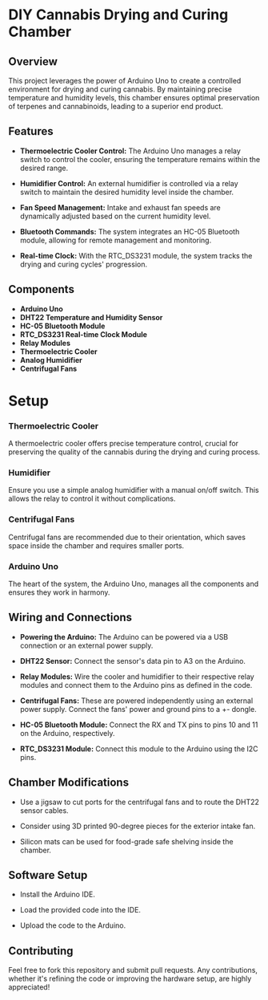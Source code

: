 # DIY Cannabis Drying and Curing Chamber

## Overview

This project leverages the power of Arduino Uno to create a controlled environment for drying and curing cannabis. By maintaining precise temperature and humidity levels, this chamber ensures optimal preservation of terpenes and cannabinoids, leading to a superior end product.

## Features

- **Thermoelectric Cooler Control:** The Arduino Uno manages a relay switch to control the cooler, ensuring the temperature remains within the desired range.

- **Humidifier Control:** An external humidifier is controlled via a relay switch to maintain the desired humidity level inside the chamber.

- **Fan Speed Management:** Intake and exhaust fan speeds are dynamically adjusted based on the current humidity level.

- **Bluetooth Commands:** The system integrates an HC-05 Bluetooth module, allowing for remote management and monitoring.

- **Real-time Clock:** With the RTC_DS3231 module, the system tracks the drying and curing cycles' progression.

## Components

- **Arduino Uno**
- **DHT22 Temperature and Humidity Sensor**
- **HC-05 Bluetooth Module**
- **RTC_DS3231 Real-time Clock Module**
- **Relay Modules**
- **Thermoelectric Cooler**
- **Analog Humidifier**
- **Centrifugal Fans**

# Setup

### Thermoelectric Cooler

A thermoelectric cooler offers precise temperature control, crucial for preserving the quality of the cannabis during the drying and curing process.

### Humidifier

Ensure you use a simple analog humidifier with a manual on/off switch. This allows the relay to control it without complications.

### Centrifugal Fans

Centrifugal fans are recommended due to their orientation, which saves space inside the chamber and requires smaller ports.

### Arduino Uno

The heart of the system, the Arduino Uno, manages all the components and ensures they work in harmony.

## Wiring and Connections

- **Powering the Arduino:** The Arduino can be powered via a USB connection or an external power supply.

- **DHT22 Sensor:** Connect the sensor's data pin to A3 on the Arduino.

- **Relay Modules:** Wire the cooler and humidifier to their respective relay modules and connect them to the Arduino pins as defined in the code.

- **Centrifugal Fans:** These are powered independently using an external power supply. Connect the fans' power and ground pins to a +- dongle.

- **HC-05 Bluetooth Module:** Connect the RX and TX pins to pins 10 and 11 on the Arduino, respectively.

- **RTC_DS3231 Module:** Connect this module to the Arduino using the I2C pins.

## Chamber Modifications

- Use a jigsaw to cut ports for the centrifugal fans and to route the DHT22 sensor cables.

- Consider using 3D printed 90-degree pieces for the exterior intake fan.

- Silicon mats can be used for food-grade safe shelving inside the chamber.

## Software Setup

- Install the Arduino IDE.

- Load the provided code into the IDE.

- Upload the code to the Arduino.

## Contributing

Feel free to fork this repository and submit pull requests. Any contributions, whether it's refining the code or improving the hardware setup, are highly appreciated!
